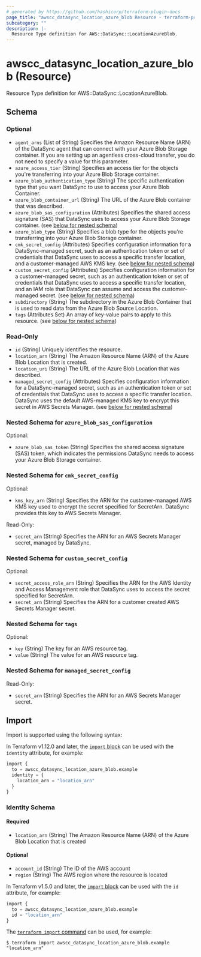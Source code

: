 ```yaml
---
# generated by https://github.com/hashicorp/terraform-plugin-docs
page_title: "awscc_datasync_location_azure_blob Resource - terraform-provider-awscc"
subcategory: ""
description: |-
  Resource Type definition for AWS::DataSync::LocationAzureBlob.
---
```


# awscc_datasync_location_azure_blob (Resource)

Resource Type definition for AWS::DataSync::LocationAzureBlob.



<!-- schema generated by tfplugindocs -->
## Schema

### Optional

- `agent_arns` (List of String) Specifies the Amazon Resource Name (ARN) of the DataSync agent that can connect with your Azure Blob Storage container. If you are setting up an agentless cross-cloud transfer, you do not need to specify a value for this parameter.
- `azure_access_tier` (String) Specifies an access tier for the objects you're transferring into your Azure Blob Storage container.
- `azure_blob_authentication_type` (String) The specific authentication type that you want DataSync to use to access your Azure Blob Container.
- `azure_blob_container_url` (String) The URL of the Azure Blob container that was described.
- `azure_blob_sas_configuration` (Attributes) Specifies the shared access signature (SAS) that DataSync uses to access your Azure Blob Storage container. (see [below for nested schema](#nestedatt--azure_blob_sas_configuration))
- `azure_blob_type` (String) Specifies a blob type for the objects you're transferring into your Azure Blob Storage container.
- `cmk_secret_config` (Attributes) Specifies configuration information for a DataSync-managed secret, such as an authentication token or set of credentials that DataSync uses to access a specific transfer location, and a customer-managed AWS KMS key. (see [below for nested schema](#nestedatt--cmk_secret_config))
- `custom_secret_config` (Attributes) Specifies configuration information for a customer-managed secret, such as an authentication token or set of credentials that DataSync uses to access a specific transfer location, and an IAM role that DataSync can assume and access the customer-managed secret. (see [below for nested schema](#nestedatt--custom_secret_config))
- `subdirectory` (String) The subdirectory in the Azure Blob Container that is used to read data from the Azure Blob Source Location.
- `tags` (Attributes Set) An array of key-value pairs to apply to this resource. (see [below for nested schema](#nestedatt--tags))

### Read-Only

- `id` (String) Uniquely identifies the resource.
- `location_arn` (String) The Amazon Resource Name (ARN) of the Azure Blob Location that is created.
- `location_uri` (String) The URL of the Azure Blob Location that was described.
- `managed_secret_config` (Attributes) Specifies configuration information for a DataSync-managed secret, such as an authentication token or set of credentials that DataSync uses to access a specific transfer location. DataSync uses the default AWS-managed KMS key to encrypt this secret in AWS Secrets Manager. (see [below for nested schema](#nestedatt--managed_secret_config))

<a id="nestedatt--azure_blob_sas_configuration"></a>
### Nested Schema for `azure_blob_sas_configuration`

Optional:

- `azure_blob_sas_token` (String) Specifies the shared access signature (SAS) token, which indicates the permissions DataSync needs to access your Azure Blob Storage container.


<a id="nestedatt--cmk_secret_config"></a>
### Nested Schema for `cmk_secret_config`

Optional:

- `kms_key_arn` (String) Specifies the ARN for the customer-managed AWS KMS key used to encrypt the secret specified for SecretArn. DataSync provides this key to AWS Secrets Manager.

Read-Only:

- `secret_arn` (String) Specifies the ARN for an AWS Secrets Manager secret, managed by DataSync.


<a id="nestedatt--custom_secret_config"></a>
### Nested Schema for `custom_secret_config`

Optional:

- `secret_access_role_arn` (String) Specifies the ARN for the AWS Identity and Access Management role that DataSync uses to access the secret specified for SecretArn.
- `secret_arn` (String) Specifies the ARN for a customer created AWS Secrets Manager secret.


<a id="nestedatt--tags"></a>
### Nested Schema for `tags`

Optional:

- `key` (String) The key for an AWS resource tag.
- `value` (String) The value for an AWS resource tag.


<a id="nestedatt--managed_secret_config"></a>
### Nested Schema for `managed_secret_config`

Read-Only:

- `secret_arn` (String) Specifies the ARN for an AWS Secrets Manager secret.

## Import

Import is supported using the following syntax:

In Terraform v1.12.0 and later, the [`import` block](https://developer.hashicorp.com/terraform/language/import) can be used with the `identity` attribute, for example:

```terraform
import {
  to = awscc_datasync_location_azure_blob.example
  identity = {
    location_arn = "location_arn"
  }
}
```

<!-- schema generated by tfplugindocs -->
### Identity Schema

#### Required

- `location_arn` (String) The Amazon Resource Name (ARN) of the Azure Blob Location that is created

#### Optional

- `account_id` (String) The ID of the AWS account
- `region` (String) The AWS region where the resource is located

In Terraform v1.5.0 and later, the [`import` block](https://developer.hashicorp.com/terraform/language/import) can be used with the `id` attribute, for example:

```terraform
import {
  to = awscc_datasync_location_azure_blob.example
  id = "location_arn"
}
```

The [`terraform import` command](https://developer.hashicorp.com/terraform/cli/commands/import) can be used, for example:

```shell
$ terraform import awscc_datasync_location_azure_blob.example "location_arn"
```
